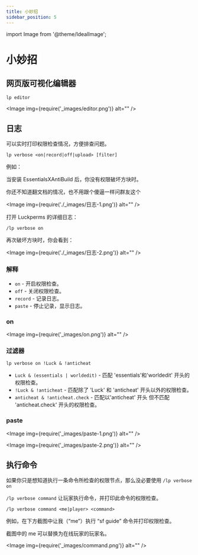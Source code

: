 ```yaml
---
title: 小妙招
sidebar_position: 5
---
```


import Image from '@theme/IdealImage';

# 小妙招

## 网页版可视化编辑器

```text
lp editor
```

<Image img={require('_images/editor.png')} alt="" />

## 日志

可以实时打印权限检查情况，方便排查问题。

```text
lp verbose <on|record|off|upload> [filter]
```

例如：

当安装 EssentialsXAntiBuild 后，你没有权限破坏方块时。

你还不知道翻文档的情况，也不用跟个傻逼一样问群友这个

<Image img={require('./_images/日志-1.png')} alt="" />

打开 Luckperms 的详细日志：

```text
/lp verbose on
```

再次破坏方块时，你会看到：

<Image img={require('./_images/日志-2.png')} alt="" />

### 解释

- `on` - 开启权限检查。
- `off` - 关闭权限检查。
- `record` - 记录日志。
- `paste` - 停止记录，显示日志。

### on

<Image img={require('_images/on.png')} alt="" />

### 过滤器

```text
lp verbose on !Luck & !anticheat
```

- `Luck & (essentials | worldedit)` - 匹配 'essentials'和'worldedit' 开头的权限检查。
- `!Luck & !anticheat` - 匹配除了 'Luck' 和 'anticheat' 开头以外的权限检查。
- `anticheat & !anticheat.check` - 匹配以'anticheat' 开头 但不匹配 'anticheat.check' 开头的权限检查。

### paste

<Image img={require('_images/paste-1.png')} alt="" />

<Image img={require('_images/paste-2.png')} alt="" />

## 执行命令

如果你只是想知道执行一条命令所检查的权限节点，那么没必要使用 `/lp verbose on`

`/lp verbose command` 让玩家执行命令，并打印此命令的权限检查。

```text
/lp verbose command <me|player> <command>
```

例如，在下方截图中让我（“me”）执行 “sf guide” 命令并打印权限检查。

截图中的 me 可以替换为在线玩家的玩家名。

<Image img={require('_images/command.png')} alt="" />
